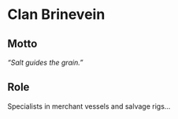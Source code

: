 # Clan Brinevein

## Motto
*“Salt guides the grain.”*

## Role
Specialists in merchant vessels and salvage rigs...